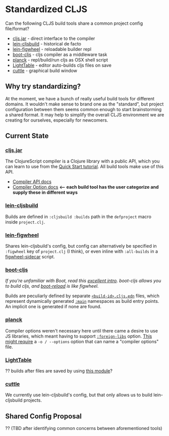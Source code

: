 # Standardized CLJS

Can the following CLJS build tools share a common project config file/format?

- [cljs.jar] - direct interface to the compiler
- [lein-cljsbuild] - historical de facto
- [lein-figwheel] - reloadable builder repl
- [boot-cljs] - cljs compiler as a middleware task
- [planck] - repl/build/run cljs as OSX shell script
- [LightTable] - editor auto-builds cljs files on save
- [cuttle] - graphical build window

## Why try standardizing?

At the moment, we have a bunch of really useful build tools for different
domains.  It wouldn't make sense to brand one as the "standard", but project
configuration between them seems common enough to start brainstorming a shared
format.  It may help to simplify the overall CLJS environment we are creating
for ourselves, especially for newcomers.

## Current State

### [cljs.jar]

The ClojureScript compiler is a Clojure library with a public API, which you
can learn to use from the [Quick Start tutorial][cljs.jar].  All build tools make use of
this API.

- [Compiler API docs]
- [Compiler Option docs] __<-- each build tool has the user categorize and supply these in different ways__

### [lein-cljsbuild]

Builds are defined in `:cljsbuild :builds` path in the `defproject` macro inside `project.clj`.

### [lein-figwheel]

Shares lein-cljsbuild's config, but config can alternatively be specified in
`:figwheel` key of `project.clj` (I think), or even inline with `:all-builds`
in a [figwheel-sidecar] script.

### [boot-cljs]

_If you're unfamiliar with Boot, read this [excellent intro][boot-intro].
boot-cljs allows you to build cljs, and [boot-reload] is like
figwheel._

Builds are peculiarly defined by separate
[`<build-id>.cljs.edn`][boot-cljs-builds] files, which represent dynamically
generated [`:main`] namespaces as build entry points.  An implicit one is
generated if none are found.

[boot-intro]:http://www.flyingmachinestudios.com/programming/boot-clj/
[`:main`]:https://github.com/clojure/clojurescript/wiki/Compiler-Options#main
[boot-cljs-builds]:https://github.com/adzerk-oss/boot-cljs/wiki/Usage#multiple-builds

### [planck]

Compiler options weren't necessary here until there came a desire to use JS
libraries, which meant having to support [`:foreign-libs`] option.  [This might
require] a `-o / --options` option that can name a "compiler options" file.

[This might require]:https://github.com/mfikes/planck/issues/121#issuecomment-213877398
[`:foreign-libs`]:https://github.com/clojure/clojurescript/wiki/Compiler-Options#foreign-libs

### [LightTable]

?? builds after files are saved by using [this module][LightTable-build]?

### [cuttle]

We currently use lein-cljsbuild's config, but that only allows us to build
lein-cljsbuild projects.

## Shared Config Proposal

?? (TBD after identifying common concerns between aforementioned tools)

[cljs.jar]:https://github.com/clojure/clojurescript/wiki/Quick-Start
[cljs compiler API]:https://github.com/cljsinfo/cljs-api-docs/blob/catalog/refs/compiler.md
[compiler options]:https://github.com/clojure/clojurescript/wiki/Compiler-Options
[lein-cljsbuild]:https://github.com/emezeske/lein-cljsbuild
[lein-figwheel]:https://github.com/bhauman/lein-figwheel
[figwheel-sidecar]:https://github.com/cljsinfo/cljs-api-docs/blob/catalog/refs/compiler.md
[boot-cljs]:https://github.com/adzerk-oss/boot-cljs
[boot-reload]:https://github.com/adzerk-oss/boot-reload
[planck]:https://github.com/mfikes/planck
[LightTable]:https://github.com/LightTable/LightTable
[LightTable-build]:https://github.com/LightTable/Clojure/blob/master/lein-light-nrepl/src/lighttable/nrepl/cljs.clj
[cuttle]:https://github.com/oakmac/cuttle
[Compiler API docs]:https://github.com/cljsinfo/cljs-api-docs/blob/catalog/refs/compiler.md
[Compiler Option docs]:https://github.com/clojure/clojurescript/wiki/Compiler-Options
